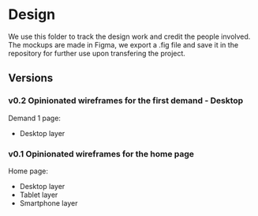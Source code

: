 # Design

We use this folder to track the design work and credit the people involved. The mockups are made in Figma, we export a .fig file and save it in the repository for further use upon transfering the project.

## Versions

### v0.2 Opinionated wireframes for the first demand - Desktop

Demand 1 page:
* Desktop layer

### v0.1 Opinionated wireframes for the home page

Home page:
* Desktop layer
* Tablet layer
* Smartphone layer